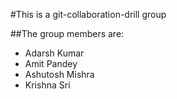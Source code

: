 #This is a git-collaboration-drill group 

##The group members are:

* Adarsh Kumar
* Amit Pandey
* Ashutosh Mishra
* Krishna Sri
